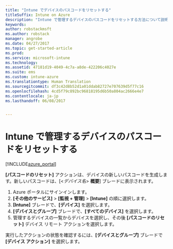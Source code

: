 ```yaml
---
title: "Intune でデバイスのパスコードをリセットする"
titleSuffix: Intune on Azure
description: "Intune で管理するデバイスのパスコードをリセットする方法について説明します。&quot;"
keywords: 
author: robstackmsft
ms.author: robstack
manager: angrobe
ms.date: 04/27/2017
ms.topic: get-started-article
ms.prod: 
ms.service: microsoft-intune
ms.technology: 
ms.assetid: 47181d19-4049-4c7a-a8de-422206c4027e
ms.suite: ems
ms.custom: intune-azure
ms.translationtype: Human Translation
ms.sourcegitcommit: df3c42d8b52d1a01ddab82727e707639d5f77c16
ms.openlocfilehash: 4cd5f79c892bc96818195d6b50a804ac2666e4e7
ms.contentlocale: ja-jp
ms.lasthandoff: 06/08/2017


---
```


# <a name="reset-the-passcode-on-intune-managed-devices"></a>Intune で管理するデバイスのパスコードをリセットする


[!INCLUDE[azure_portal](./includes/azure_portal.md)]

**[パスコードのリセット]** アクションは、デバイスの新しいパスコードを生成します。新しいパスコードは、[<*デバイス名*>  **概要**] ブレードに表示されます。

1. Azure ポータルにサインインします。
2. **[その他のサービス]** > **[監視 + 管理]** > **[Intune]** の順に選択します。
3. **[Intune]** ブレードで、**[デバイス]** を選択します。
4. **[デバイスとグループ]** ブレードで、**[すべてのデバイス]** を選択します。
5. 管理するデバイスの一覧からデバイスを選択し、その後 **[パスコードのリセット]** デバイス リモート アクションを選択します。

実行したアクションの状態を確認するには、**[デバイスとグループ]** ブレードで **[デバイス アクション]** を選択します。

